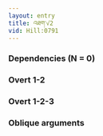 ```yaml
---
layout: entry
title: འཐག་√2
vid: Hill:0791
---
```

### Dependencies (N = 0)


### Overt 1-2


### Overt 1-2-3


### Oblique arguments
